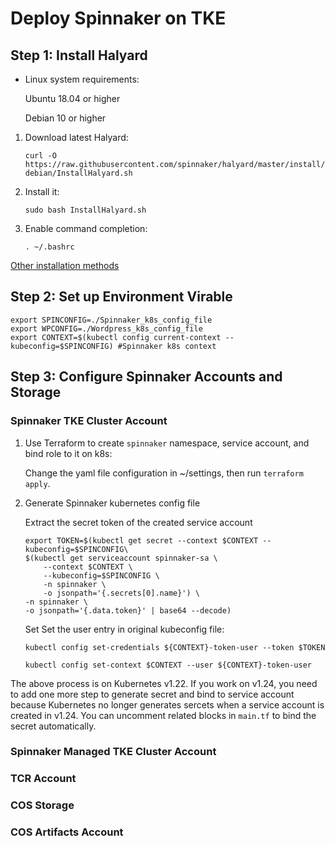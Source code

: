 # Deploy Spinnaker on TKE

## Step 1: Install Halyard

- Linux system requirements:

   Ubuntu 18.04 or higher

   Debian 10 or higher

1. Download latest Halyard:

   `curl -O https://raw.githubusercontent.com/spinnaker/halyard/master/install/debian/InstallHalyard.sh`

2. Install it:

   `sudo bash InstallHalyard.sh`

3. Enable command completion:

   `. ~/.bashrc`


[Other installation methods](https://spinnaker.io/docs/setup/install/halyard)

## Step 2: Set up Environment Virable

```
export SPINCONFIG=./Spinnaker_k8s_config_file
export WPCONFIG=./Wordpress_k8s_config_file
export CONTEXT=$(kubectl config current-context --kubeconfig=$SPINCONFIG) #Spinnaker k8s context

```



## Step 3: Configure Spinnaker Accounts and Storage
### Spinnaker TKE Cluster Account

1. Use Terraform to create `spinnaker` namespace, service account, and bind role to it on k8s:

   Change the yaml file configuration in ~/settings, then run `terraform apply`.

2. Generate Spinnaker kubernetes config file

   Extract the secret token of the created service account

   ```
   export TOKEN=$(kubectl get secret --context $CONTEXT --kubeconfig=$SPINCONFIG\
   $(kubectl get serviceaccount spinnaker-sa \
       --context $CONTEXT \
       --kubeconfig=$SPINCONFIG \
       -n spinnaker \
       -o jsonpath='{.secrets[0].name}') \
   -n spinnaker \
   -o jsonpath='{.data.token}' | base64 --decode)
   ```

   Set Set the user entry in original kubeconfig file:

   ```
   kubectl config set-credentials ${CONTEXT}-token-user --token $TOKEN

   kubectl config set-context $CONTEXT --user ${CONTEXT}-token-user
   ```

The above process is on Kubernetes v1.22. If you work on v1.24, you need to add one more step to generate secret and bind to service account because Kubernetes no longer generates sercets when a service account is created in v1.24. You can uncomment related blocks in `main.tf` to bind the secret automatically.

### Spinnaker Managed TKE Cluster Account
### TCR Account
### COS Storage
### COS Artifacts Account
